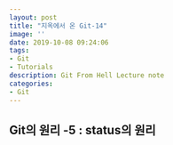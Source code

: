 ```yaml
---
layout: post
title: "지옥에서 온 Git-14"
image: ''
date: 2019-10-08 09:24:06
tags: 
- Git
- Tutorials
description: Git From Hell Lecture note
categories:
- Git
---
```


## Git의 원리 -5 : status의 원리



